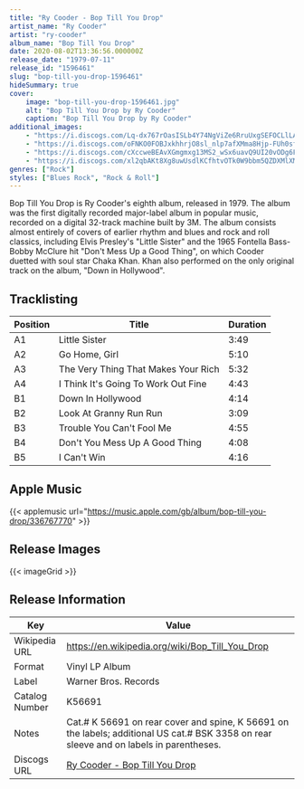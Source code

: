 ```yaml
---
title: "Ry Cooder - Bop Till You Drop"
artist_name: "Ry Cooder"
artist: "ry-cooder"
album_name: "Bop Till You Drop"
date: 2020-08-02T13:36:56.000000Z
release_date: "1979-07-11"
release_id: "1596461"
slug: "bop-till-you-drop-1596461"
hideSummary: true
cover:
    image: "bop-till-you-drop-1596461.jpg"
    alt: "Bop Till You Drop by Ry Cooder"
    caption: "Bop Till You Drop by Ry Cooder"
additional_images:
    - "https://i.discogs.com/Lq-dx767rOasISLb4Y74NgViZe6RruUxgSEFOCLlLAg/rs:fit/g:sm/q:90/h:368/w:350/czM6Ly9kaXNjb2dz/LWRhdGFiYXNlLWlt/YWdlcy9SLTE1OTY0/NjEtMTQzMzMxNjk5/My0zNDc1LmpwZWc.jpeg"
    - "https://i.discogs.com/oFNKO0FOBJxkhhrjO8sl_nlp7afXMma8Hjp-FUh0sfs/rs:fit/g:sm/q:90/h:427/w:425/czM6Ly9kaXNjb2dz/LWRhdGFiYXNlLWlt/YWdlcy9SLTE1OTY0/NjEtMTQzMzMxNjk5/NC00MDg0LmpwZWc.jpeg"
    - "https://i.discogs.com/cXccweBEAvXGmgmxg13MS2_wSx6uavQ9UI20vODg6FY/rs:fit/g:sm/q:90/h:447/w:446/czM6Ly9kaXNjb2dz/LWRhdGFiYXNlLWlt/YWdlcy9SLTE1OTY0/NjEtMTQzMzMxNjk5/NC00OTU3LmpwZWc.jpeg"
    - "https://i.discogs.com/xl2qbAKt8Xg8uwUsdlKCfhtvOTk0W9bbm5QZDXMlXMc/rs:fit/g:sm/q:90/h:435/w:432/czM6Ly9kaXNjb2dz/LWRhdGFiYXNlLWlt/YWdlcy9SLTE1OTY0/NjEtMTQzMzMxNjk5/NS03NzA4LmpwZWc.jpeg"
genres: ["Rock"]
styles: ["Blues Rock", "Rock & Roll"]
---
```


Bop Till You Drop is Ry Cooder's eighth album, released in 1979.  The album was the first digitally recorded major-label album in popular music, recorded on a digital 32-track machine built by 3M.
The album consists almost entirely of covers of earlier rhythm and blues and rock and roll classics, including Elvis Presley's "Little Sister" and the 1965 Fontella Bass-Bobby McClure hit "Don't Mess Up a Good Thing", on which Cooder duetted with soul star Chaka Khan. Khan also performed on the only original track on the album, "Down in Hollywood".


        
        
    


## Tracklisting
| Position | Title | Duration |
|----------|-------|----------|
| A1 | Little Sister | 3:49 |
| A2 | Go Home, Girl | 5:10 |
| A3 | The Very Thing That Makes Your Rich | 5:32 |
| A4 | I Think It's Going To Work Out Fine | 4:43 |
| B1 | Down In Hollywood | 4:14 |
| B2 | Look At Granny Run Run | 3:09 |
| B3 | Trouble You Can't Fool Me | 4:55 |
| B4 | Don't You Mess Up A Good Thing | 4:08 |
| B5 | I Can't Win | 4:16 |


## Apple Music
{{< applemusic url="https://music.apple.com/gb/album/bop-till-you-drop/336767770" >}}<br>



## Release Images
{{< imageGrid >}}

## Release Information
|  Key           | Value                                                |
| ---------------| ---------------------------------------------------- |
| Wikipedia URL | https://en.wikipedia.org/wiki/Bop_Till_You_Drop |
| Format         | Vinyl LP Album |
| Label          | Warner Bros. Records |
| Catalog Number | K56691 |
| Notes | Cat.# K 56691 on rear cover and spine, K 56691 on the labels; additional US cat.# BSK 3358 on rear sleeve and on labels in parentheses. |
| Discogs URL    | [Ry Cooder - Bop Till You Drop](https://www.discogs.com/release/1596461-Ry-Cooder-Bop-Till-You-Drop) |

